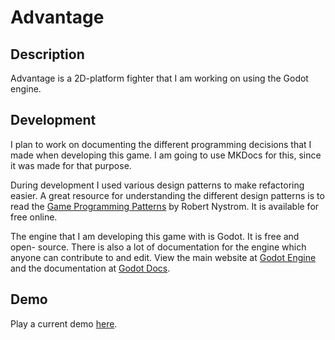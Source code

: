 # Advantage

## Description

Advantage is a 2D-platform fighter that I am working on using the Godot engine.

## Development

I plan to work on documenting the different programming decisions that I made
when developing this game. I am going to use MKDocs for this, since it was
made for that purpose.

During development I used various design patterns to make refactoring easier.
A great resource for understanding the different design patterns is to read the
[Game Programming Patterns](https://gameprogrammingpatterns.com/contents.html)
by Robert Nystrom. It is available for free online.

The engine that I am developing this game with is Godot. It is free and open-
source. There is also a lot of documentation for the engine which anyone can
contribute to and edit. View the main website at
[Godot Engine](https://godotengine.org/) and the documentation at
[Godot Docs](https://docs.godotengine.org/).

## Demo

 Play a current demo <a href="/demos/advantage/html/advantage.html">here</a>.
